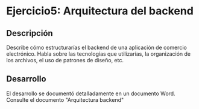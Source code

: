 # Ejercicio5: Arquitectura del backend
## Descripción 
Describe cómo estructurarías el backend de una aplicación de comercio electrónico. Habla
sobre las tecnologías que utilizarías, la organización de los archivos, el uso de patrones de
diseño, etc.

## Desarrollo
El desarrollo se documentó detalladamente en un documento Word. Consulte el documento "Arquitectura backend"
